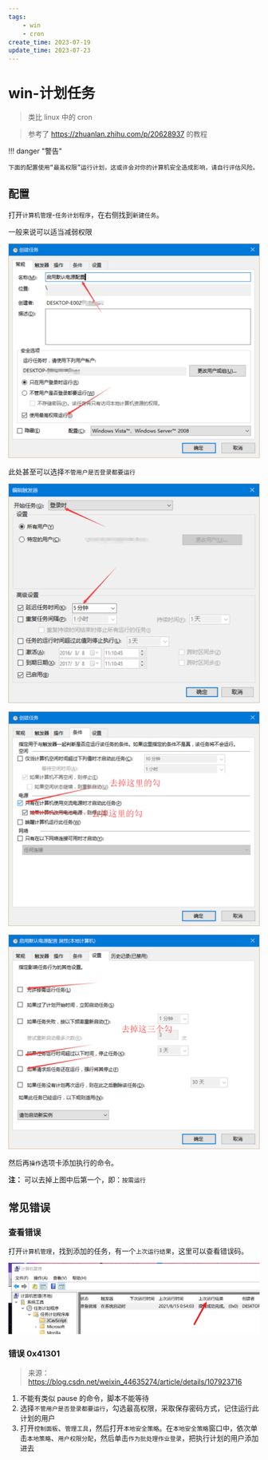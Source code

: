 ```yaml
---
tags:
    - win
    - cron
create_time: 2023-07-19
update_time: 2023-07-23
---
```


# win-计划任务

> 类比 linux 中的 cron

> 参考了 https://zhuanlan.zhihu.com/p/20628937 的教程


!!! danger "警告"

    下面的配置使用“最高权限”运行计划，这或许会对你的计算机安全造成影响，请自行评估风险。


## 配置

打开`计算机管理`-`任务计划程序`，在右侧找到`新建任务`。

一般来说可以适当减弱权限

![winplan1.png](img/winplan1.png)

此处甚至可以选择`不管用户是否登录都要运行`

![winplan2.png](img/winplan2.png)

![winplan3.png](img/winplan3.png)

![winplan4.png](img/winplan4.png)

然后再`操作`选项卡添加执行的命令。

**注：** 可以去掉上图中后第一个，即：`按需运行`

## 常见错误

### 查看错误

打开`计算机管理`，找到添加的任务，有一个`上次运行结果`，这里可以查看错误码。

![winplan5.png](img/winplan5.png)

### 错误 0x41301

> 来源：https://blog.csdn.net/weixin_44635274/article/details/107923716
> 
1. 不能有类似 pause 的命令，脚本不能等待
2. 选择`不管用户是否登录都要运行`，勾选最高权限，采取保存密码方式，记住运行此计划的用户
3. 打开`控制面板`、`管理工具`，然后打开`本地安全策略`。在`本地安全策略`窗口中，依次单击`本地策略`、`用户权限分配`，然后单击`作为批处理作业登录`，把执行计划的用户添加进去